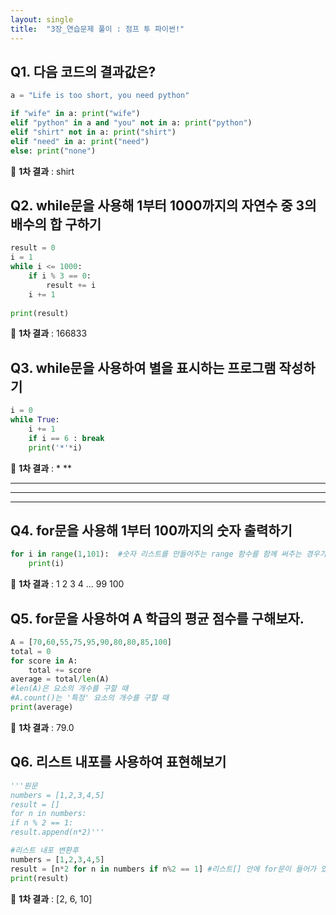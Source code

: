 ```yaml
---
layout: single
title:  "3장_연습문제 풀이 : 점프 투 파이썬!"
---
```


## Q1. 다음 코드의 결과값은? 

```python
a = "Life is too short, you need python"

if "wife" in a: print("wife")
elif "python" in a and "you" not in a: print("python")
elif "shirt" not in a: print("shirt")
elif "need" in a: print("need")
else: print("none")
```

🤩 **1차 결과** : shirt

## Q2. while문을 사용해 1부터 1000까지의 자연수 중 3의 배수의 합 구하기 

```python
result = 0
i = 1
while i <= 1000:
    if i % 3 == 0:
        result += i
    i += 1
    
print(result)
```
🤩 **1차 결과** : 166833

## Q3. while문을 사용하여 별을 표시하는 프로그램 작성하기 

```python
i = 0 
while True:
    i += 1
    if i == 6 : break
    print('*'*i)
```
🤩 **1차 결과** : 
 *
 **
 ***
 ****
 *****

## Q4. for문을 사용해 1부터 100까지의 숫자 출력하기 

```python
for i in range(1,101):  #숫자 리스트를 만들어주는 range 함수를 함께 써주는 경우가 많다 ^_^ 
    print(i)
```
🤩 **1차 결과** : 1 2 3 4 ... 99 100

## Q5. for문을 사용하여 A 학급의 평균 점수를 구해보자. 

```python
A = [70,60,55,75,95,90,80,80,85,100]
total = 0
for score in A:
    total += score
average = total/len(A) 
#len(A)은 요소의 개수를 구할 때
#A.count()는 '특정' 요소의 개수를 구할 때
print(average)
```
🤩 **1차 결과** : 79.0

## Q6. 리스트 내포를 사용하여 표현해보기

```python
'''원문
numbers = [1,2,3,4,5]
result = []
for n in numbers:
if n % 2 == 1:
result.append(n*2)'''

#리스트 내포 변환후
numbers = [1,2,3,4,5]
result = [n*2 for n in numbers if n%2 == 1] #리스트[] 안에 for문이 들어가 있는 형태
print(result)
```
🤩 **1차 결과** : [2, 6, 10]
